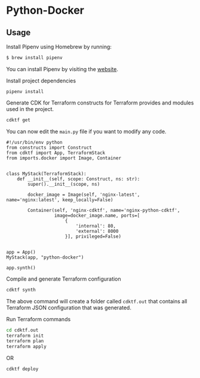 # Python-Docker


## Usage

Install Pipenv using Homebrew by running:
  
```bash
$ brew install pipenv
```
You can install Pipenv by visiting the [website](https://pipenv.pypa.io/en/latest/).

Install project dependencies

```shell
pipenv install
```

Generate CDK for Terraform constructs for Terraform provides and modules used in the project.

```bash
cdktf get
```

You can now edit the `main.py` file if you want to modify any code.

```
#!/usr/bin/env python
from constructs import Construct
from cdktf import App, TerraformStack
from imports.docker import Image, Container


class MyStack(TerraformStack):
    def __init__(self, scope: Construct, ns: str):
        super().__init__(scope, ns)
        
        docker_image = Image(self, 'nginx-latest', name='nginx:latest', keep_locally=False)
        
        Container(self, 'nginx-cdktf', name='nginx-python-cdktf',
                  image=docker_image.name, ports=[
                      {
                          'internal': 80,
                          'external': 8000
                      }], privileged=False)


app = App()
MyStack(app, "python-docker")

app.synth()
```


Compile and generate Terraform configuration

```bash
cdktf synth
```

The above command will create a folder called `cdktf.out` that contains all Terraform JSON configuration that was generated.

Run Terraform commands

```bash
cd cdktf.out
terraform init
terraform plan
terraform apply
```

OR

```bash
cdktf deploy
```
